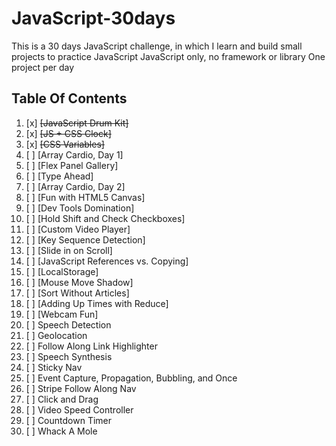 # JavaScript-30days
This is a 30 days JavaScript challenge, in which I learn and build small projects to practice JavaScript
JavaScript only, no framework or library 
One project per day

## Table Of Contents

1. [x] ~~[JavaScript Drum Kit]~~
2. [x] ~~[JS + CSS Clock]~~
3. [x] ~~[CSS Variables]~~
4. [ ] [Array Cardio, Day 1]
5. [ ] [Flex Panel Gallery]
6. [ ] [Type Ahead]
7. [ ] [Array Cardio, Day 2]
8. [ ] [Fun with HTML5 Canvas]
9. [ ] [Dev Tools Domination]
10. [ ] [Hold Shift and Check Checkboxes]
11. [ ] [Custom Video Player]
12. [ ] [Key Sequence Detection]
13. [ ] [Slide in on Scroll]
14. [ ] [JavaScript References vs. Copying]
15. [ ] [LocalStorage]
16. [ ] [Mouse Move Shadow]
17. [ ] [Sort Without Articles]
18. [ ] [Adding Up Times with Reduce]
19. [ ] [Webcam Fun]
20. [ ] Speech Detection
21. [ ] Geolocation
22. [ ] Follow Along Link Highlighter
23. [ ] Speech Synthesis
24. [ ] Sticky Nav
25. [ ] Event Capture, Propagation, Bubbling, and Once
26. [ ] Stripe Follow Along Nav
27. [ ] Click and Drag
28. [ ] Video Speed Controller
29. [ ] Countdown Timer
30. [ ] Whack A Mole


